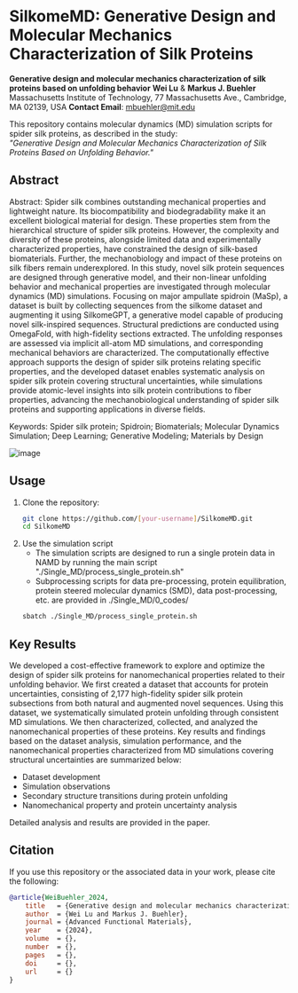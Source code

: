# **SilkomeMD: Generative Design and Molecular Mechanics Characterization of Silk Proteins**

**Generative design and molecular mechanics characterization of silk proteins based on unfolding behavior**
**Wei Lu** & **Markus J. Buehler**  
Massachusetts Institute of Technology, 77 Massachusetts Ave., Cambridge, MA 02139, USA
**Contact Email**: [mbuehler@mit.edu](mailto:mbuehler@mit.edu)  

This repository contains molecular dynamics (MD) simulation scripts for spider silk proteins, as described in the study:  
*"Generative Design and Molecular Mechanics Characterization of Silk Proteins Based on Unfolding Behavior."*

## **Abstract**
Abstract: Spider silk combines outstanding mechanical properties and lightweight nature. Its biocompatibility and biodegradability make it an excellent biological material for design. These properties stem from the hierarchical structure of spider silk proteins. However, the complexity and diversity of these proteins, alongside limited data and experimentally characterized properties, have constrained the design of silk-based biomaterials. Further, the mechanobiology and impact of these proteins on silk fibers remain underexplored. In this study, novel silk protein sequences are designed through generative model, and their non-linear unfolding behavior and mechanical properties are investigated through molecular dynamics (MD) simulations. Focusing on major ampullate spidroin (MaSp), a dataset is built by collecting sequences from the silkome dataset and augmenting it using SilkomeGPT, a generative model capable of producing novel silk-inspired sequences. Structural predictions are conducted using OmegaFold, with high-fidelity sections extracted. The unfolding responses are assessed via implicit all-atom MD simulations, and corresponding mechanical behaviors are characterized. The computationally effective approach supports the design of spider silk proteins relating specific properties, and the developed dataset enables systematic analysis on spider silk protein covering structural uncertainties, while simulations provide atomic-level insights into silk protein contributions to fiber properties, advancing the mechanobiological understanding of spider silk proteins and supporting applications in diverse fields.

Keywords: Spider silk protein; Spidroin; Biomaterials; Molecular Dynamics Simulation; Deep Learning; Generative Modeling; Materials by Design

<img alt="image" src="https://github.com/user-attachments/assets/f2f45c66-b8c4-4c5f-8083-326fe8686588">

## **Usage**
1. Clone the repository:
   ```bash
   git clone https://github.com/[your-username]/SilkomeMD.git
   cd SilkomeMD

2. Use the simulation script
   - The simulation scripts are designed to run a single protein data in NAMD by running the main script "./Single_MD/process_single_protein.sh"
   - Subprocessing scripts for data pre-processing, protein equilibration, protein steered molecular dynamics (SMD), data post-processing, etc. are provided in ./Single_MD/0_codes/
   ```bash
   sbatch ./Single_MD/process_single_protein.sh

## **Key Results**

We developed a cost-effective framework to explore and optimize the design of spider silk proteins for nanomechanical properties related to their unfolding behavior. We first created a dataset that accounts for protein uncertainties, consisting of 2,177 high-fidelity spider silk protein subsections from both natural and augmented novel sequences. Using this dataset, we systematically simulated protein unfolding through consistent MD simulations. We then characterized, collected, and analyzed the nanomechanical properties of these proteins.
Key results and findings based on the dataset analysis, simulation performance, and the nanomechanical properties characterized from MD simulations covering structural uncertainties are summarized below:
- Dataset development
- Simulation observations
- Secondary structure transitions during protein unfolding
- Nanomechanical property and protein uncertainty analysis

Detailed analysis and results are provided in the paper.

## **Citation**
If you use this repository or the associated data in your work, please cite the following:
```bibtex
@article{WeiBuehler_2024,
    title   = {Generative design and molecular mechanics characterization of silk proteins based on unfolding behavior},
    author  = {Wei Lu and Markus J. Buehler},
    journal = {Advanced Functional Materials},
    year    = {2024},
    volume  = {},
    number  = {},
    pages   = {},
    doi     = {},
    url     = {}
}

